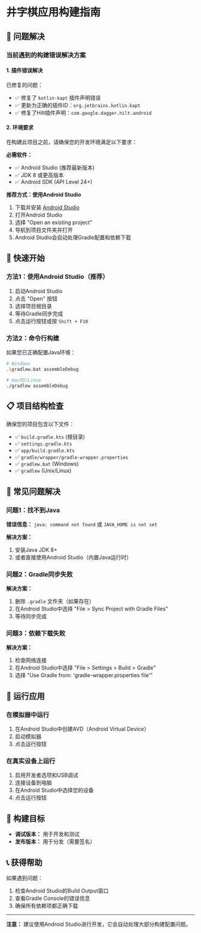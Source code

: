 # 井字棋应用构建指南

## 🔧 问题解决

### 当前遇到的构建错误解决方案

#### 1. 插件错误解决
已修复的问题：
- ✅ 修复了 `kotlin-kapt` 插件声明错误
- ✅ 更新为正确的插件ID：`org.jetbrains.kotlin.kapt`
- ✅ 修复了Hilt插件声明：`com.google.dagger.hilt.android`

#### 2. 环境要求
在构建此项目之前，请确保您的开发环境满足以下要求：

**必需软件：**
- ✅ Android Studio (推荐最新版本)
- ✅ JDK 8 或更高版本
- ✅ Android SDK (API Level 24+)

**推荐方式：使用Android Studio**
1. 下载并安装 [Android Studio](https://developer.android.com/studio)
2. 打开Android Studio
3. 选择 "Open an existing project"
4. 导航到项目文件夹并打开
5. Android Studio会自动处理Gradle配置和依赖下载

## 🚀 快速开始

### 方法1：使用Android Studio（推荐）
1. 启动Android Studio
2. 点击 "Open" 按钮
3. 选择项目根目录
4. 等待Gradle同步完成
5. 点击运行按钮或按 `Shift + F10`

### 方法2：命令行构建
如果您已正确配置Java环境：
```bash
# Windows
.\gradlew.bat assembleDebug

# macOS/Linux
./gradlew assembleDebug
```

## 📋 项目结构检查
确保您的项目包含以下文件：
- ✅ `build.gradle.kts` (根目录)
- ✅ `settings.gradle.kts`
- ✅ `app/build.gradle.kts`
- ✅ `gradle/wrapper/gradle-wrapper.properties`
- ✅ `gradlew.bat` (Windows)
- ✅ `gradlew` (Unix/Linux)

## 🐛 常见问题解决

### 问题1：找不到Java
**错误信息：** `java: command not found` 或 `JAVA_HOME is not set`

**解决方案：**
1. 安装Java JDK 8+
2. 或者直接使用Android Studio（内置Java运行时）

### 问题2：Gradle同步失败
**解决方案：**
1. 删除 `.gradle` 文件夹（如果存在）
2. 在Android Studio中选择 "File > Sync Project with Gradle Files"
3. 等待同步完成

### 问题3：依赖下载失败
**解决方案：**
1. 检查网络连接
2. 在Android Studio中选择 "File > Settings > Build > Gradle"
3. 选择 "Use Gradle from: 'gradle-wrapper.properties file'"

## 📱 运行应用

### 在模拟器中运行
1. 在Android Studio中创建AVD（Android Virtual Device）
2. 启动模拟器
3. 点击运行按钮

### 在真实设备上运行
1. 启用开发者选项和USB调试
2. 连接设备到电脑
3. 在Android Studio中选择您的设备
4. 点击运行按钮

## 🎯 构建目标
- **调试版本：** 用于开发和测试
- **发布版本：** 用于分发（需要签名）

## 📞 获得帮助
如果遇到问题：
1. 检查Android Studio的Build Output窗口
2. 查看Gradle Console的错误信息
3. 确保所有依赖项都正确下载

---

**注意：** 建议使用Android Studio进行开发，它会自动处理大部分构建配置问题。 